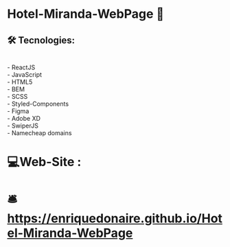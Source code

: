 #  Hotel-Miranda-WebPage 🏨 
##  🛠️ Tecnologies: 
<br/>
- ReactJS <br/>
- JavaScript <br/>
- HTML5 <br/>
- BEM <br/>
- SCSS <br/>
- Styled-Components <br/>
- Figma <br/>
- Adobe XD <br/>
- SwiperJS <br/>
- Namecheap domains
<br/>

#  💻Web-Site : 

#   🛎️ https://enriquedonaire.github.io/Hotel-Miranda-WebPage

                                                                                                                                        
